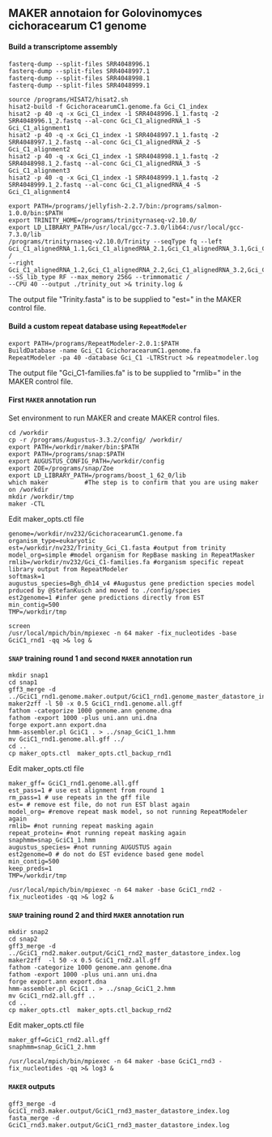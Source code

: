 ## MAKER annotaion for Golovinomyces cichoracearum C1 genome 

#### Build a transcriptome assembly

```ShellSession
fasterq-dump --split-files SRR4048996.1
fasterq-dump --split-files SRR4048997.1
fasterq-dump --split-files SRR4048998.1
fasterq-dump --split-files SRR4048999.1

source /programs/HISAT2/hisat2.sh
hisat2-build -f GcichoracearumC1.genome.fa Gci_C1_index
hisat2 -p 40 -q -x Gci_C1_index -1 SRR4048996.1_1.fastq -2 SRR4048996.1_2.fastq --al-conc Gci_C1_alignedRNA_1 -S Gci_C1_alignment1
hisat2 -p 40 -q -x Gci_C1_index -1 SRR4048997.1_1.fastq -2 SRR4048997.1_2.fastq --al-conc Gci_C1_alignedRNA_2 -S Gci_C1_alignment2
hisat2 -p 40 -q -x Gci_C1_index -1 SRR4048998.1_1.fastq -2 SRR4048998.1_2.fastq --al-conc Gci_C1_alignedRNA_3 -S Gci_C1_alignment3
hisat2 -p 40 -q -x Gci_C1_index -1 SRR4048999.1_1.fastq -2 SRR4048999.1_2.fastq --al-conc Gci_C1_alignedRNA_4 -S Gci_C1_alignment4

export PATH=/programs/jellyfish-2.2.7/bin:/programs/salmon-1.0.0/bin:$PATH
export TRINITY_HOME=/programs/trinityrnaseq-v2.10.0/
export LD_LIBRARY_PATH=/usr/local/gcc-7.3.0/lib64:/usr/local/gcc-7.3.0/lib
/programs/trinityrnaseq-v2.10.0/Trinity --seqType fq --left Gci_C1_alignedRNA_1.1,Gci_C1_alignedRNA_2.1,Gci_C1_alignedRNA_3.1,Gci_C1_alignedRNA_4.1 /
--right Gci_C1_alignedRNA_1.2,Gci_C1_alignedRNA_2.2,Gci_C1_alignedRNA_3.2,Gci_C1_alignedRNA_4.2 --SS_lib_type RF --max_memory 256G --trimmomatic /
--CPU 40 --output ./trinity_out >& trinity.log &
```

The output file "Trinity.fasta" is to be supplied to "est=" in the MAKER control file.

#### Build a custom repeat database using `RepeatModeler`

```ShellSession
export PATH=/programs/RepeatModeler-2.0.1:$PATH
BuildDatabase -name Gci_C1 GcichoracearumC1.genome.fa
RepeatModeler -pa 40 -database Gci_C1 -LTRStruct >& repeatmodeler.log
```
The output file "Gci_C1-families.fa" is to be supplied to "rmlib=" in the MAKER control file.

#### First `MAKER` annotation run

Set environment to run MAKER and create MAKER control files.

```ShellSession
cd /workdir
cp -r /programs/Augustus-3.3.2/config/ /workdir/
export PATH=/workdir/maker/bin:$PATH
export PATH=/programs/snap:$PATH
export AUGUSTUS_CONFIG_PATH=/workdir/config
export ZOE=/programs/snap/Zoe
export LD_LIBRARY_PATH=/programs/boost_1_62_0/lib
which maker          #The step is to confirm that you are using maker on /workdir
mkdir /workdir/tmp
maker -CTL
```

Edit maker_opts.ctl file

```
genome=/workdir/nv232/GcichoracearumC1.genome.fa
organism_type=eukaryotic
est=/workdir/nv232/Trinity_Gci_C1.fasta #output from trinity
model_org=simple #model organism for RepBase masking in RepeatMasker
rmlib=/workdir/nv232/Gci_C1-families.fa #organism specific repeat library output from RepeatModeler 
softmask=1
augustus_species=Bgh_dh14_v4 #Augustus gene prediction species model prduced by @StefanKusch and moved to ./config/species
est2genome=1 #infer gene predictions directly from EST
min_contig=500
TMP=/workdir/tmp
```

```ShellSession
screen
/usr/local/mpich/bin/mpiexec -n 64 maker -fix_nucleotides -base GciC1_rnd1 -qq >& log &
```
 
#### `SNAP` training round 1 and second `MAKER` annotation run

```
mkdir snap1
cd snap1
gff3_merge -d ../GciC1_rnd1.genome.maker.output/GciC1_rnd1.genome_master_datastore_index.log
maker2zff -l 50 -x 0.5 GciC1_rnd1.genome.all.gff 
fathom -categorize 1000 genome.ann genome.dna
fathom -export 1000 -plus uni.ann uni.dna
forge export.ann export.dna
hmm-assembler.pl GciC1 . > ../snap_GciC1_1.hmm
mv GciC1_rnd1.genome.all.gff ../
cd ..
cp maker_opts.ctl  maker_opts.ctl_backup_rnd1
```

Edit maker_opts.ctl file

```
maker_gff= GciC1_rnd1.genome.all.gff 
est_pass=1 # use est alignment from round 1
rm_pass=1 # use repeats in the gff file
est= # remove est file, do not run EST blast again
model_org= #remove repeat mask model, so not running RepeatModeler again
rmlib= #not running repeat masking again
repeat_protein= #not running repeat masking again
snaphmm=snap_GciC1_1.hmm
augustus_species= #not running AUGUSTUS again
est2genome=0 # do not do EST evidence based gene model
min_contig=500
keep_preds=1
TMP=/workdir/tmp
```

```ShellSession
/usr/local/mpich/bin/mpiexec -n 64 maker -base GciC1_rnd2 -fix_nucleotides -qq >& log2 &
```

#### `SNAP` training round 2 and third `MAKER` annotation run 

```ShellSession
mkdir snap2
cd snap2
gff3_merge -d ../GciC1_rnd2.maker.output/GciC1_rnd2_master_datastore_index.log
maker2zff  -l 50 -x 0.5 GciC1_rnd2.all.gff
fathom -categorize 1000 genome.ann genome.dna
fathom -export 1000 -plus uni.ann uni.dna
forge export.ann export.dna
hmm-assembler.pl GciC1 . > ../snap_GciC1_2.hmm
mv GciC1_rnd2.all.gff ..
cd ..
cp maker_opts.ctl  maker_opts.ctl_backup_rnd2
```

Edit maker_opts.ctl file

```
maker_gff=GciC1_rnd2.all.gff
snaphmm=snap_GciC1_2.hmm
```

```ShellSession
/usr/local/mpich/bin/mpiexec -n 64 maker -base GciC1_rnd3 -fix_nucleotides -qq >& log3 &
```


#### `MAKER` outputs
```ShellSession
gff3_merge -d GciC1_rnd3.maker.output/GciC1_rnd3_master_datastore_index.log
fasta_merge -d GciC1_rnd3.maker.output/GciC1_rnd3_master_datastore_index.log
```

